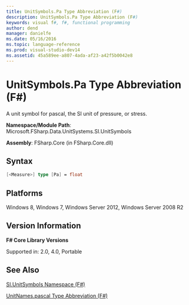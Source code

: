 ```yaml
---
title: UnitSymbols.Pa Type Abbreviation (F#)
description: UnitSymbols.Pa Type Abbreviation (F#)
keywords: visual f#, f#, functional programming
author: dend
manager: danielfe
ms.date: 05/16/2016
ms.topic: language-reference
ms.prod: visual-studio-dev14
ms.assetid: 45a589ee-a807-4ada-af23-a42f5b0042e8 
---
```


# UnitSymbols.Pa Type Abbreviation (F#)

A unit symbol for pascal, the SI unit of pressure, or stress.

**Namespace/Module Path**: Microsoft.FSharp.Data.UnitSystems.SI.UnitSymbols

**Assembly**: FSharp.Core (in FSharp.Core.dll)


## Syntax

```fsharp
[<Measure>] type [Pa] = float
```

## Platforms
Windows 8, Windows 7, Windows Server 2012, Windows Server 2008 R2


## Version Information
**F# Core Library Versions**

Supported in: 2.0, 4.0, Portable




## See Also
[SI.UnitSymbols Namespace &#40;F&#35;&#41;](SI.UnitSymbols-Namespace-%5BFSharp%5D.md)

[UnitNames.pascal Type Abbreviation &#40;F&#35;&#41;](UnitNames.pascal-Type-Abbreviation-%5BFSharp%5D.md)

